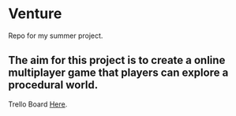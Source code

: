 # Venture
Repo for my summer project.

## The aim for this project is to create a online multiplayer game that players can explore a procedural world.

Trello Board [Here](https://trello.com/b/7oMj1XmK).
